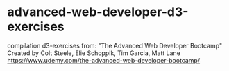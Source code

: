 # advanced-web-developer-d3-exercises

compilation d3-exercises from: "The Advanced Web Developer Bootcamp" Created by Colt Steele, Elie Schoppik, Tim Garcia, Matt Lane https://www.udemy.com/the-advanced-web-developer-bootcamp/
